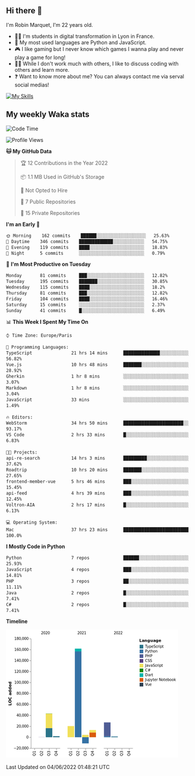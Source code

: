 ## Hi there 👋

I'm Robin Marquet, I'm 22 years old.

- 👨‍💻 I'm students in digital transformation in Lyon in France.
- 🌱 My most used languages are Python and JavaScript.
- 🎮 I like gaming but I never know which games I wanna play and never play a game for long!
- 👯‍♀️ While I don't work much with others, I like to discuss coding with others and learn more.
- ❓ Want to know more about me? You can always contact me via serval social medias!

[![My Skills](https://skillicons.dev/icons?i=js,html,css,docker,express,figma,firebase,graphql,mongodb,mysql,nodejs,py,react,ts,vue)](https://skillicons.dev)

## My weekly Waka stats

<!--START_SECTION:waka-->
![Code Time](http://img.shields.io/badge/Code%20Time-0%20secs-blue)

![Profile Views](http://img.shields.io/badge/Profile%20Views-0-blue)

**🐱 My GitHub Data** 

> 🏆 12 Contributions in the Year 2022
 > 
> 📦 1.1 MB Used in GitHub's Storage 
 > 
> 🚫 Not Opted to Hire
 > 
> 📜 7 Public Repositories 
 > 
> 🔑 15 Private Repositories  
 > 
**I'm an Early 🐤** 

```text
🌞 Morning    162 commits    ██████░░░░░░░░░░░░░░░░░░░   25.63% 
🌆 Daytime    346 commits    █████████████░░░░░░░░░░░░   54.75% 
🌃 Evening    119 commits    ████░░░░░░░░░░░░░░░░░░░░░   18.83% 
🌙 Night      5 commits      ░░░░░░░░░░░░░░░░░░░░░░░░░   0.79%

```
📅 **I'm Most Productive on Tuesday** 

```text
Monday       81 commits     ███░░░░░░░░░░░░░░░░░░░░░░   12.82% 
Tuesday      195 commits    ███████░░░░░░░░░░░░░░░░░░   30.85% 
Wednesday    115 commits    ████░░░░░░░░░░░░░░░░░░░░░   18.2% 
Thursday     81 commits     ███░░░░░░░░░░░░░░░░░░░░░░   12.82% 
Friday       104 commits    ████░░░░░░░░░░░░░░░░░░░░░   16.46% 
Saturday     15 commits     ░░░░░░░░░░░░░░░░░░░░░░░░░   2.37% 
Sunday       41 commits     █░░░░░░░░░░░░░░░░░░░░░░░░   6.49%

```


📊 **This Week I Spent My Time On** 

```text
⌚︎ Time Zone: Europe/Paris

💬 Programming Languages: 
TypeScript               21 hrs 14 mins      ██████████████░░░░░░░░░░░   56.82% 
Vue.js                   10 hrs 48 mins      ███████░░░░░░░░░░░░░░░░░░   28.92% 
Gherkin                  1 hr 8 mins         ░░░░░░░░░░░░░░░░░░░░░░░░░   3.07% 
Markdown                 1 hr 8 mins         ░░░░░░░░░░░░░░░░░░░░░░░░░   3.04% 
JavaScript               33 mins             ░░░░░░░░░░░░░░░░░░░░░░░░░   1.49%

🔥 Editors: 
WebStorm                 34 hrs 50 mins      ███████████████████████░░   93.17% 
VS Code                  2 hrs 33 mins       █░░░░░░░░░░░░░░░░░░░░░░░░   6.83%

🐱‍💻 Projects: 
api-re-search            14 hrs 3 mins       █████████░░░░░░░░░░░░░░░░   37.62% 
Roadtrip                 10 hrs 20 mins      ███████░░░░░░░░░░░░░░░░░░   27.65% 
frontend-member-vue      5 hrs 46 mins       ███░░░░░░░░░░░░░░░░░░░░░░   15.45% 
api-feed                 4 hrs 39 mins       ███░░░░░░░░░░░░░░░░░░░░░░   12.45% 
Voltron-AIA              2 hrs 17 mins       █░░░░░░░░░░░░░░░░░░░░░░░░   6.13%

💻 Operating System: 
Mac                      37 hrs 23 mins      █████████████████████████   100.0%

```

**I Mostly Code in Python** 

```text
Python                   7 repos             ██████░░░░░░░░░░░░░░░░░░░   25.93% 
JavaScript               4 repos             ███░░░░░░░░░░░░░░░░░░░░░░   14.81% 
PHP                      3 repos             ██░░░░░░░░░░░░░░░░░░░░░░░   11.11% 
Java                     2 repos             █░░░░░░░░░░░░░░░░░░░░░░░░   7.41% 
C#                       2 repos             █░░░░░░░░░░░░░░░░░░░░░░░░   7.41%

```


**Timeline**

![Chart not found](https://raw.githubusercontent.com/rmarquet21/rmarquet21/main/charts/bar_graph.png) 


 Last Updated on 04/06/2022 01:48:21 UTC
<!--END_SECTION:waka-->

